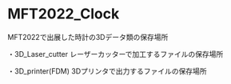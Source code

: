 # MFT2022_Clock
MFT2022で出展した時計の3Dデータ類の保存場所

・3D_Laser_cutter
レーザーカッターで加工するファイルの保存場所

・3D_printer(FDM)
3Dプリンタで出力するファイルの保存場所


